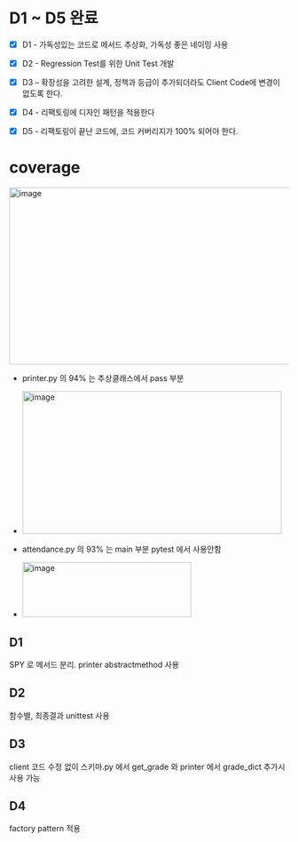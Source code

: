 
# D1 ~ D5 완료
- [X]  D1 - 가독성있는 코드로 메서드 추상화, 가독성 좋은 네이밍 사용
- [X]  D2 - Regression Test를 위한 Unit Test 개발
- [X]  D3 – 확장성을 고려한 설계, 정책과 등급이 추가되더라도 Client Code에 변경이 없도록 한다.
- [X]  D4 - 리팩토링에 디자인 패턴을 적용한다
- [X]  D5 - 리팩토링이 끝난 코드에, 코드 커버리지가 100% 되어야 한다.




# coverage

<img width="726" height="319" alt="image" src="https://github.com/user-attachments/assets/d433b90a-10f2-4b4a-bb89-f9b38d4caee9" />

- printer.py 의 94% 는 추상클래스에서 pass 부분
- <img width="467" height="257" alt="image" src="https://github.com/user-attachments/assets/e36f71fb-4c0c-4a2b-ab11-c9bf7ea175fd" />

- attendance.py 의 93% 는 main 부분 pytest 에서 사용안함
- <img width="304" height="99" alt="image" src="https://github.com/user-attachments/assets/dfdc72bb-14f1-4e29-8b5d-1a6e26bf0813" />



## D1
SPY 로 메서드 분리. printer abstractmethod 사용

## D2
함수별, 최종결과 unittest 사용

## D3 
client 코드 수정 없이 스키마.py 에서 get_grade 와 printer 에서 grade_dict 추가시 사용 가능

## D4
factory pattern 적용

